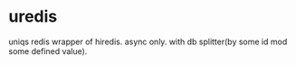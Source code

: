 # uredis
uniqs redis wrapper of hiredis.
async only.
with db splitter(by some id mod some defined value).

